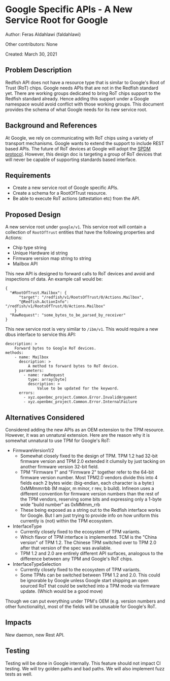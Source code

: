# Google Specific APIs - A New Service Root for Google

Author: Feras Aldahlawi (faldahlawi)

Other contributors: None

Created: March 30, 2021

## Problem Description

Redfish API does not have a resource type that is similar to Google's Root of
Trust (RoT) chips. Google needs APIs that are not in the Redfish standard yet.
There are working groups dedicated to bring RoT chips support to the Redfish
standard already. Hence adding this support under a Google namespace would avoid
conflict with those working groups. This document provides the schema of what
Google needs for its new service root.

## Background and References

At Google, we rely on communicating with RoT chips using a variety of transport
mechanisms. Google wants to extend the support to include REST based APIs. The
future of RoT devices at Google will adopt the
[SPDM protocol](https://www.dmtf.org/sites/default/files/PMCI_Security-Architecture_12-11-2019.pdf).
However, this design doc is targeting a group of RoT devices that will never be
capable of supporting standards based interface.

## Requirements

- Create a new service root of Google specific APIs.
- Create a schema for a RootOfTrust resource.
- Be able to execute RoT actions (attestation etc) from the API.

## Proposed Design

A new service root under `google/v1`. This service root will contain a
collection of `RootOfTrust` entities that have the following properties and
Actions:

- Chip type string
- Unique Hardware id string
- Firmware version map string to string
- Mailbox API

This new API is designed to forward calls to RoT devices and avoid and
inspections of data. An example call would be:

```
{
  "#RootOfTrust.Mailbox": {
      "target": "/redfish/v1/RootsOfTrust/0/Actions.Mailbox",
      "@Redfish.ActionInfo": "/redfish/v1/RootsOfTrust/0/Actions.Mailbox"
    }
  "RawRequest": "some_bytes_to_be_parsed_by_receiver"
}
```

This new service root is very similar to `/ibm/v1`. This would require a new
dbus interface to service this API:

```
description: >
    Forward bytes to Google RoT devices.
methods:
    - name: Mailbox
      description: >
          A method to forward bytes to RoT device.
      parameters:
        - name: rawRequest
          type: array[byte]
          description: >
              Value to be updated for the keyword.
      errors:
        - xyz.openbmc_project.Common.Error.InvalidArgument
        - xyz.openbmc_project.Common.Error.InternalFailure
```

## Alternatives Considered

Considered adding the new APIs as an OEM extension to the TPM resource. However,
it was an unnatural extension. Here are the reason why it is somewhat unnatural
to use TPM for Google's RoT:

- FirmwareVersion1/2
  - Somewhat closely fixed to the design of TPM. TPM 1.2 had 32-bit firmware
    version and TPM 2.0 extended it clumsily by just tacking on another firmware
    version 32-bit field.
  - TPM "Firmware 1" and "Firmware 2" together refer to the 64-bit firmware
    version number. Most TPM2.0 vendors divide this into 4 fields each 2 bytes
    wide: (big-endian, each character is a byte:) 0xMMmmrrbb (M major, m minor,
    r rev, b build). Infineon uses a different convention for firmware version
    numbers than the rest of the TPM vendors, reserving some bits and expressing
    only a 1-byte wide "build number" as 0xMMmm_rrb
  - These being exposed as a string out to the Redfish interface works for
    Google. But I am just trying to provide info on how uniform this currently
    is (not) within the TPM ecosystem.
- InterfaceType
  - Currently closely fixed to the ecosystem of TPM variants.
  - Which flavor of TPM interface is implemented. TCM is the "China version" of
    TPM 1.2. The Chinese TPM switched over to TPM 2.0 after that version of the
    spec was available.
  - TPM 1.2 and 2.0 are entirely different API surfaces, analogous to the
    difference between any TPM and Google's RoT chips.
- InterfaceTypeSelection
  - Currently closely fixed to the ecosystem of TPM variants.
  - Some TPMs can be switched between TPM 1.2 and 2.0. This could be ignorable
    by Google unless Google start shipping an open sourced RoT that could be
    switched into a TPM mode via firmware update. (Which would be a good move)

Though we can put everything under TPM's OEM (e.g. version numbers and other
functionality), most of the fields will be unusable for Google's RoT.

## Impacts

New daemon, new Rest API.

## Testing

Testing will be done in Google internally. This feature should not impact CI
testing. We will try golden paths and bad paths. We will also implement fuzz
tests as well.
